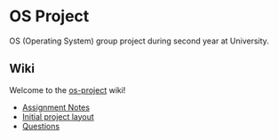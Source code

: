# OS Project
OS (Operating System) group project during second year at University.

## Wiki
Welcome to the [os-project](https://informatica.i-learn.unito.it/pluginfile.php/331598/mod_resource/content/3/2022.11.14_progetto.pdf) wiki!
* [Assignment Notes](wiki/assignment-notes.md)
* [Initial project layout](wiki/initial-project-layout.md)
* [Questions](wiki/questions.md)
